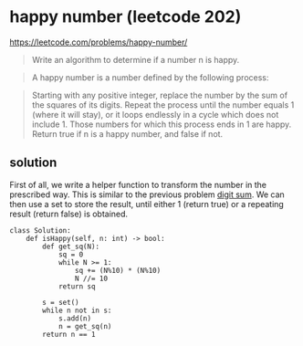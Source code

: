 # happy number (leetcode 202)

https://leetcode.com/problems/happy-number/

> Write an algorithm to determine if a number n is happy.

> A happy number is a number defined by the following process:

> Starting with any positive integer, replace the number by the sum of the squares of its digits.
> Repeat the process until the number equals 1 (where it will stay), or it loops endlessly in a cycle which does not include 1.
> Those numbers for which this process ends in 1 are happy.
> Return true if n is a happy number, and false if not.

## solution

First of all, we write a helper function to transform the number in the prescribed way. This is similar to the previous problem [digit sum](/digit_sum.md). 
We can then use a set to store the result, until either 1 (return true) or a repeating result (return false) is obtained.

```
class Solution:
    def isHappy(self, n: int) -> bool:
        def get_sq(N):
            sq = 0
            while N >= 1:
                sq += (N%10) * (N%10)
                N //= 10
            return sq
        
        s = set()
        while n not in s:
            s.add(n)
            n = get_sq(n)
        return n == 1
```
